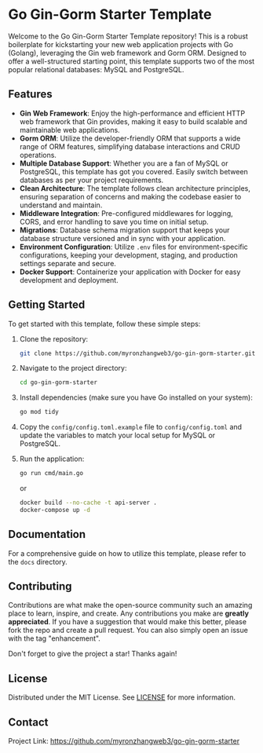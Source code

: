 # Go Gin-Gorm Starter Template

Welcome to the Go Gin-Gorm Starter Template repository! This is a robust boilerplate for kickstarting your new web application projects with Go (Golang), leveraging the Gin web framework and Gorm ORM. Designed to offer a well-structured starting point, this template supports two of the most popular relational databases: MySQL and PostgreSQL.

## Features

- **Gin Web Framework**: Enjoy the high-performance and efficient HTTP web framework that Gin provides, making it easy to build scalable and maintainable web applications.
- **Gorm ORM**: Utilize the developer-friendly ORM that supports a wide range of ORM features, simplifying database interactions and CRUD operations.
- **Multiple Database Support**: Whether you are a fan of MySQL or PostgreSQL, this template has got you covered. Easily switch between databases as per your project requirements.
- **Clean Architecture**: The template follows clean architecture principles, ensuring separation of concerns and making the codebase easier to understand and maintain.
- **Middleware Integration**: Pre-configured middlewares for logging, CORS, and error handling to save you time on initial setup.
- **Migrations**: Database schema migration support that keeps your database structure versioned and in sync with your application.
- **Environment Configuration**: Utilize `.env` files for environment-specific configurations, keeping your development, staging, and production settings separate and secure.
- **Docker Support**: Containerize your application with Docker for easy development and deployment.

## Getting Started

To get started with this template, follow these simple steps:

1. Clone the repository:
   ```bash
   git clone https://github.com/myronzhangweb3/go-gin-gorm-starter.git
   ```

2. Navigate to the project directory:
   ```bash
   cd go-gin-gorm-starter
   ```

3. Install dependencies (make sure you have Go installed on your system):
   ```bash
   go mod tidy
   ```

4. Copy the `config/config.toml.example` file to `config/config.toml` and update the variables to match your local setup for MySQL or PostgreSQL.

5. Run the application:
   ```bash
   go run cmd/main.go
   ```
   or
   ```bash
   docker build --no-cache -t api-server .
   docker-compose up -d
   ```

## Documentation

For a comprehensive guide on how to utilize this template, please refer to the `docs` directory.

## Contributing

Contributions are what make the open-source community such an amazing place to learn, inspire, and create. Any contributions you make are **greatly appreciated**. If you have a suggestion that would make this better, please fork the repo and create a pull request. You can also simply open an issue with the tag "enhancement".

Don't forget to give the project a star! Thanks again!

## License

Distributed under the MIT License. See [LICENSE](./LICENSE) for more information.

## Contact

Project Link: https://github.com/myronzhangweb3/go-gin-gorm-starter
